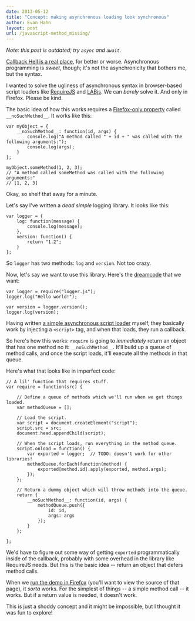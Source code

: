 ```yaml
---
date: 2013-05-12
title: "Concept: making asynchronous loading look synchronous"
author: Evan Hahn
layout: post
url: /javascript-method_missing/
---
```


_Note: this post is outdated; try `async` and `await`._

[Callback Hell is a real place](http://callbackhell.com/), for better or worse. Asynchronous programming is _sweet_, though; it's not the asynchronicity that bothers me, but the syntax.

I wanted to solve the ugliness of asynchronous syntax in browser-based script loaders like [RequireJS](http://requirejs.org/) and [LABjs](http://labjs.com/). We can _barely_ solve it. And only in Firefox. Please be kind.

The basic idea of how this works requires a [Firefox-only property](https://developer.mozilla.org/en-US/docs/JavaScript/Reference/Global_Objects/Object/noSuchMethod) called `__noSuchMethod__`. It works like this:

    var myObject = {
        __noSuchMethod__: function(id, args) {
            console.log("A method called " + id + " was called with the following arguments:");
            console.log(args);
        }
    };

    myObject.someMethod(1, 2, 3);
    // "A method called someMethod was called with the following arguments:"
    // [1, 2, 3]

Okay, so shelf that away for a minute.

Let's say I've written a _dead simple_ logging library. It looks like this:

    var logger = {
        log: function(message) {
            console.log(message);
        },
        version: function() {
            return "1.2";
        }
    };

So `logger` has two methods: `log` and `version`. Not too crazy.

Now, let's say we want to use this library. Here's the [dreamcode](http://nobackend.org/dreamcode.html) that we want:

    var logger = require("logger.js");
    logger.log("Hello world!");

    var version = logger.version();
    logger.log(version);

Having written [a simple asynchronous script loader](https://github.com/evanhahn/scriptinclude) myself, they basically work by injecting a `<script>` tag, and when that loads, they run a callback.

So here's how this works: `require` is going to _immediately_ return an object that has one method no it: `__noSuchMethod__`. It'll build up a queue of method calls, and once the script loads, it'll execute all the methods in that queue.

Here's what that looks like in imperfect code:

    // A lil' function that requires stuff.
    var require = function(src) {

        // Define a queue of methods which we'll run when we get things loaded.
        var methodQueue = [];

        // Load the script.
        var script = document.createElement("script");
        script.src = src;
        document.head.appendChild(script);

        // When the script loads, run everything in the method queue.
        script.onload = function() {
            var exported = logger;  // TODO: doesn't work for other libraries!
            methodQueue.forEach(function(method) {
                exported[method.id].apply(exported, method.args);
            });
        };

        // Return a dummy object which will throw methods into the queue.
        return {
            __noSuchMethod__: function(id, args) {
                methodQueue.push({
                    id: id,
                    args: args
                });
            }
        };

    };

We'd have to figure out some way of getting `exported` programmatically inside of the callback, probably with some overhead in the library like RequireJS needs. But this is the basic idea -- return an object that defers method calls.

When we [run the demo in Firefox](http://evanhahn.com/wp-content/uploads/2013/05/async/index.html) (you'll want to view the source of that page), it _sorta_ works. For the simplest of things -- a simple method call -- it works. But if a return value is needed, it doesn't work.

This is just a shoddy concept and it might be impossible, but I thought it was fun to explore!
